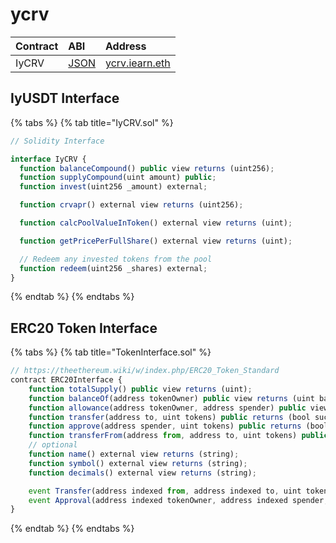 # ycrv

| Contract | ABI | Address |
| :--- | :--- | :--- |
| IyCRV | [JSON](https://github.com/yearn/itoken/blob/master/build/contracts/yCRV.json) | [ycrv.iearn.eth](https://etherscan.io/address/0x9Ce551A9D2B1A4Ec0cc6eB0E0CC12977F6ED306C) |

## IyUSDT Interface

{% tabs %}
{% tab title="IyCRV.sol" %}
```javascript
// Solidity Interface

interface IyCRV {
  function balanceCompound() public view returns (uint256);
  function supplyCompound(uint amount) public;
  function invest(uint256 _amount) external;

  function crvapr() external view returns (uint256);

  function calcPoolValueInToken() external view returns (uint);

  function getPricePerFullShare() external view returns (uint);

  // Redeem any invested tokens from the pool
  function redeem(uint256 _shares) external;
}
```
{% endtab %}
{% endtabs %}

## ERC20 Token Interface

{% tabs %}
{% tab title="TokenInterface.sol" %}
```javascript
// https://theethereum.wiki/w/index.php/ERC20_Token_Standard
contract ERC20Interface {
    function totalSupply() public view returns (uint);
    function balanceOf(address tokenOwner) public view returns (uint balance);
    function allowance(address tokenOwner, address spender) public view returns (uint remaining);
    function transfer(address to, uint tokens) public returns (bool success);
    function approve(address spender, uint tokens) public returns (bool success);
    function transferFrom(address from, address to, uint tokens) public returns (bool success);
    // optional
    function name() external view returns (string);
    function symbol() external view returns (string);
    function decimals() external view returns (string);

    event Transfer(address indexed from, address indexed to, uint tokens);
    event Approval(address indexed tokenOwner, address indexed spender, uint tokens);
}
```
{% endtab %}
{% endtabs %}

